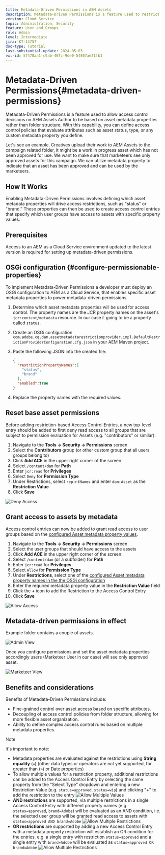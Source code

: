```yaml
---
title: Metadata-Driven Permissions in AEM Assets
description: Metadata-Driven Permissions is a feature used to restrict access based  on asset metadata properties rather than folder structure.
version: Cloud Service
topic: Administration, Security
feature: User and Groups
role: Admin
level: Intermediate
jira: KT-13757
doc-type: Tutorial
last-substantial-update: 2024-05-03
exl-id: 57478aa1-c9ab-467c-9de0-54807ae21fb1
---
```

# Metadata-Driven Permissions{#metadata-driven-permissions}

Metadata-Driven Permissions is a feature used to allow access control decisions on AEM Assets Author to be based on asset metadata properties rather than folder structure. With this capability, you can define access control policies that evaluate attributes such as asset status, type, or any custom metadata property you define.

Let's see an example. Creatives upload their work to AEM Assets to the campaign related folder, it might be a work in progress asset which has not been approved for use. We want to make sure that marketeers see only approved assets for this campaign. We can utilize metadata property to indicate that an asset has been approved and can be used by the marketeers.

## How It Works

Enabling Metadata-Driven Permissions involves defining which asset metadata properties will drive access restrictions, such as "status" or "brand." These properties can then be used to create access control entries that specify which user groups have access to assets with specific property values.

## Prerequisites

Access to an AEM as a Cloud Service environment updated to the latest version is required for setting up metadata-driven permissions.

## OSGi configuration {#configure-permissionable-properties}

To implement Metadata-Driven Permissions a developer must deploy an OSGi configuration to AEM as a Cloud Service, that enables specific asset metadata properties to power metadata-driven permissions.

1. Determine which asset metadata properties will be used for access control. The property names are the JCR property names on the asset's `jcr:content/metadata` resource. In our case it going to be a property called `status`.
1. Create an OSGi configuration `com.adobe.cq.dam.assetmetadatarestrictionprovider.impl.DefaultRestrictionProviderConfiguration.cfg.json` in your AEM Maven project.
1. Paste the following JSON into the created file:

    ```json
    {
      "restrictionPropertyNames":[
        "status",
        "brand"
      ],
      "enabled":true
    }
    ```

1. Replace the property names with the required values.

## Reset base asset permissions

Before adding restriction-based Access Control Entries, a new top-level entry should be added to first deny read access to all groups that are subject to permission evaluation for Assets (e.g. "contributors" or similar):

1. Navigate to the __Tools → Security → Permissions__ screen 
1. Select the __Contributors__ group (or other custom group that all users groups belong to)
1. Click __Add ACE__ in the upper right corner of the screen
1. Select `/content/dam` for __Path__
1. Enter `jcr:read` for __Privileges__
1. Select `Deny` for __Permission Type__
1. Under Restrictions, select `rep:ntNames` and enter `dam:Asset` as the __Restriction Value__
1. Click __Save__
   
![Deny Access](./assets/metadata-driven-permissions/deny-access.png)

## Grant access to assets by metadata

Access control entries can now be added to grant read access to user groups based on the [configured Asset metadata property values](#configure-permissionable-properties).

1. Navigate to the __Tools → Security → Permissions__ screen
1. Select the user groups that should have access to the assets
1. Click __Add ACE__ in the upper right corner of the screen
1. Select `/content/dam` (or a subfolder) for __Path__
1. Enter `jcr:read` for __Privileges__
1. Select `Allow` for __Permission Type__
1. Under __Restrictions__, select one of the [configured Asset metadata property names in the the OSGi configuration](#configure-permissionable-properties)
1. Enter the required metadata property value in the __Restriction Value__ field
1. Click the __+__ icon to add the Restriction to the Access Control Entry
1. Click __Save__

![Allow Access](./assets/metadata-driven-permissions/allow-access.png)

## Metadata-driven permissions in effect

Example folder contains a couple of assets.

![Admin View](./assets/metadata-driven-permissions/admin-view.png)

Once you configure permissions and set the asset metadata properties accordingly users (Marketeer User in our case) will see only approved asset.

![Marketeer View](./assets/metadata-driven-permissions/marketeer-view.png)

## Benefits and considerations

Benefits of Metadata-Driven Permissions include:

- Fine-grained control over asset access based on specific attributes.
- Decoupling of access control policies from folder structure, allowing for more flexible asset organization.
- Ability to define complex access control rules based on multiple metadata properties.

>[!NOTE]
>
> It's important to note:
> 
> - Metadata properties are evaluated against the restrictions using __String equality__ (`=`)  (other data types or operators are not yet supported, for greater than (`>`) or Date properties)
> - To allow multiple values for a restriction property, additional restrictions can be added to the Access Control Entry by selecting the same property from the "Select Type" dropdown and entering a new Restriction Value (e.g. `status=approved`, `status=wip`) and clicking "+" to add the restriction to the entry
> ![Allow Multiple Values](./assets/metadata-driven-permissions/allow-multiple-values.png)
> - __AND restrictions__ are supported, via multiple restrictions in a single Access Control Entry with different property names (e.g. `status=approved`, `brand=Adobe`) will be evaluated as an AND condition, i.e. the selected user group will be granted read access to assets with `status=approved AND brand=Adobe`
> ![Allow Multiple Restrictions](./assets/metadata-driven-permissions/allow-multiple-restrictions.png)
> - __OR restrictions__ are supported by adding a new Access Control Entry with a metadata property restriction will establish an OR condition for the entries, e.g. a single entry with restriction `status=approved` and a single entry with `brand=Adobe` will be evaluated as `status=approved OR brand=Adobe`
> ![Allow Multiple Restrictions](./assets/metadata-driven-permissions/allow-multiple-aces.png)
